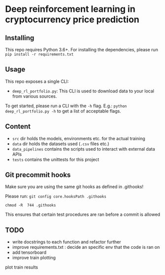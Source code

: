 # Deep reinforcement learning in cryptocurrency price prediction

## Installing
This repo requires Python 3.6+. For installing the dependencies, please run `pip install -r requirements.txt`

## Usage
This repo exposes a single CLI:

* `deep_rl_portfolio.py`: This CLI is used to download data to your local from various sources.


To get started, please run a CLI with the `-h` flag. E.g.: `python deep_rl_portfolio.py -h` to get a list of acceptable flags.
## Content

* `src` dir holds the models, environments etc. for the actual training
* `data` dir holds the datasets used (`.csv` files etc.)
* `data_pipelines` contains the scripts used to interact with external data APIs
* `tests` contains the unittests for this project


## Git precommit hooks
Make sure you are using the same git hooks as defined in .githooks!

Please run:
`git config core.hooksPath .githooks`


`chmod -R  744 .githooks`

This ensures that certain test procedures are ran before a commit is allowed


## TODO
* write docstrings to each function and refactor further
* improve requirements.txt : decide an specific env that the code is ran on
* add tensorboard
* improve train plotting




plot train results
